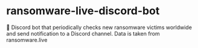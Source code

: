 # ransomware-live-discord-bot
💸 Discord bot that periodically checks new ransomware victims worldwide and send notification to a Discord channel. Data is taken from ransomware.live
